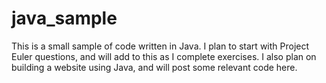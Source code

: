 # java_sample

This is a small sample of code written in Java.  I plan to start with Project Euler questions, and will add to this as I complete exercises.  I also plan on building a website using Java, and will post some relevant code here.

